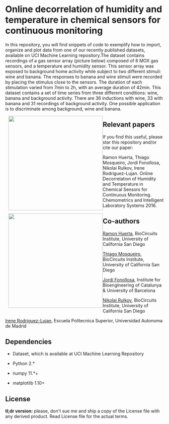 Online decorrelation of humidity and temperature in chemical sensors for continuous monitoring
====

In this repository, you will find snippets of code to exemplify how to
import, organize and plot data from one of our recently published
datasets, available on UCI Machine Learning repository.The dataset
contains recordings of a gas sensor array (picture below) composed of
8 MOX gas sensors, and a temperature and humidity sensor. This sensor
array was exposed to background home activity while subject to two
different stimuli: wine and banana. The responses to banana and wine
stimuli were recorded by placing the stimulus close to the
sensors. The duration of each stimulation varied from 7min to 2h, with
an average duration of 42min. This dataset contains a set of time
series from three different conditions: wine, banana and background
activity. There are 36 inductions with wine, 33 with banana and 31
recordings of background activity. One possible application is to
discriminate among background, wine and banana.

<img src="https://raw.githubusercontent.com/thmosqueiro/ENose-Decorr_Humdt_Temp/master/images/GasSensorArray_picture.png" width=300px style="float: left; margin: 0 0 10px 10px;" />
<img src="https://raw.githubusercontent.com/thmosqueiro/ENose-Decorr_Humdt_Temp/master/images/Sensirion.jpg" width=300px style="float: left; margin: 0 0 10px 10px;" />


Relevant papers
---

If you find this useful, please star this repository and/or cite our paper:

Ramon Huerta, Thiago Mosqueiro, Jordi Fonollosa, Nikolai Rulkov, Irene Rodriguez-Lujan. Online Decorrelation of Humidity and Temperature in Chemical Sensors for Continuous Monitoring. Chemometrics and Intelligent Laboratory Systems 2016.


Co-authors
---

[Ramon Huerta](http://biocircuits.ucsd.edu/huerta/), BioCircuits Institute, University of California San Diego

[Thiago Mosqueiro](http://thmosqueiro.vandroiy.com), BioCircuits Institute, University of California San Diego

[Jordi Fonollosa](https://jordifonollosa.wordpress.com/), Institute for Bioengineering of Catalunya & University of Barcelona

[Nikolai Rulkov](http://biocircuits.ucsd.edu/rulkov/), BioCircuits Institute, University of California San Diego

[Irene Rodriguez-Lujan](https://sites.google.com/site/irenerodriguezlujan/), Escuela Politecnica Superior, Universidad Autonoma de Madrid


Dependencies
---

* Dataset, which is available at UCI Machine Learning Repository

* Python 2.*

* numpy 11.*+

* matplotlib 1.10+


License
---

**tl;dr version:** please, don't sue me and ship a copy of the License
  file with any derived product. Read License file for the actual
  terms.
